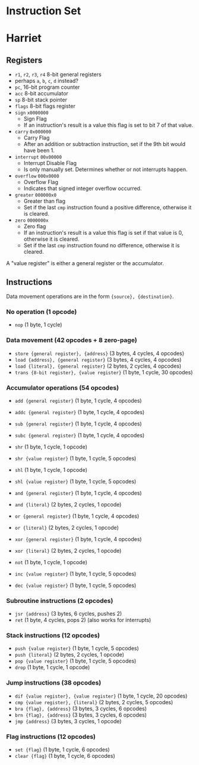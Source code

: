 # Instruction Set

# Harriet

## Registers
- `r1`, `r2`, `r3`, `r4` 8-bit general registers
 - perhaps `a`, `b`, `c`, `d` instead?
- `pc`, 16-bit program counter
- `acc` 8-bit accumulator
- `sp` 8-bit stack pointer
- `flags` 8-bit flags register
 - `sign` `x0000000`
   - Sign Flag
   - If an instruction's result is a value this flag is set to bit 7 of that value.
 - `carry` `0x000000`
   - Carry Flag
   - After an addition or subtraction instruction, set if the 9th bit would have been 1.
 - `interrupt` `00x00000`
   - Interrupt Disable Flag
   - Is only manually set. Determines whether or not interrupts happen.
 - `overflow` `000x0000`
   - Overflow Flag
   - Indicates that signed integer overflow occurred.
 - `greater` `000000x0`
   - Greater than flag
   - Set if the last `cmp` instruction found a positive difference, otherwise it is cleared.
 - `zero` `0000000x`
   - Zero flag
   - If an instruction's result is a value this flag is set if that value is 0, otherwise it is cleared.
   - Set if the last `cmp` instruction found no difference, otherwise it is cleared.


A "value register" is either a general register or the accumulator.

## Instructions

Data movement operations are in the form `{source}, {destination}`.

### No operation (1 opcode)

- `nop` (1 byte, 1 cycle)

### Data movement (42 opcodes + 8 zero-page)

- `store {general register}, {address}` (3 bytes, 4 cycles, 4 opcodes)
- `load {address}, {general register}` (3 bytes, 4 cycles, 4 opcodes)
- `load {literal}, {general register}` (2 bytes, 2 cycles, 4 opcodes)
- `trans {8-bit register}, {value register}` (1 byte, 1 cycle, 30 opcodes)

### Accumulator operations (54 opcodes)

- `add {general register}` (1 byte, 1 cycle, 4 opcodes)
- `addc {general register}` (1 byte, 1 cycle, 4 opcodes)
- `sub {general register}` (1 byte, 1 cycle, 4 opcodes)
- `subc {general register}` (1 byte, 1 cycle, 4 opcodes)
- `shr` (1 byte, 1 cycle, 1 opcode)
- `shr {value register}` (1 byte, 1 cycle, 5 opcodes)
- `shl` (1 byte, 1 cycle, 1 opcode)
- `shl {value register}` (1 byte, 1 cycle, 5 opcodes)
- `and {general register}` (1 byte, 1 cycle, 4 opcodes)
- `and {literal}` (2 bytes, 2 cycles, 1 opcode)
- `or {general register}` (1 byte, 1 cycle, 4 opcodes)
- `or {literal}` (2 bytes, 2 cycles, 1 opcode)
- `xor {general register}` (1 byte, 1 cycle, 4 opcodes)
- `xor {literal}` (2 bytes, 2 cycles, 1 opcode)
- `not` (1 byte, 1 cycle, 1 opcode)


- `inc {value register}` (1 byte, 1 cycle, 5 opcodes)
- `dec {value register}` (1 byte, 1 cycle, 5 opcodes)

### Subroutine instructions (2 opcodes)

- `jsr {address}` (3 bytes, 6 cycles, pushes 2)
- `ret` (1 byte, 4 cycles, pops 2) (also works for interrupts)

### Stack instructions (12 opcodes)

- `push {value register}` (1 byte, 1 cycle, 5 opcodes)
- `push {literal}` (2 bytes, 2 cycles, 1 opcode)
- `pop {value register}` (1 byte, 1 cycle, 5 opcodes)
- `drop` (1 byte, 1 cycle, 1 opcode)

### Jump instructions (38 opcodes)

- `dif {value register}, {value register}` (1 byte, 1 cycle, 20 opcodes)
- `cmp {value register}, {literal}` (2 bytes, 2 cycles, 5 opcodes)
- `bra {flag}, {address}` (3 bytes, 3 cycles, 6 opcodes)
- `brn {flag}, {address}` (3 bytes, 3 cycles, 6 opcodes)
- `jmp {address}` (3 bytes, 3 cycles, 1 opcode)

### Flag instructions (12 opcodes)

- `set {flag}` (1 byte, 1 cycle, 6 opcodes)
- `clear {flag}` (1 byte, 1 cycle, 6 opcodes)
